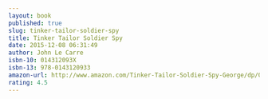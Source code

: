 ```yaml
---
layout: book
published: true
slug: tinker-tailor-soldier-spy
title: Tinker Tailor Soldier Spy
date: 2015-12-08 06:31:49
author: John Le Carre
isbn-10: 014312093X
isbn-13: 978-0143120933
amazon-url: http://www.amazon.com/Tinker-Tailor-Soldier-Spy-George/dp/014312093X/ref=sr_1_1?s=books&ie=UTF8&qid=1449577926&sr=1-1
rating: 4.5
---
```

